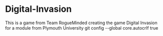 # Digital-Invasion
This is a game from Team RogueMinded creating the game Digital Invasion for a module from Plymouth University
git config --global core.autocrlf true